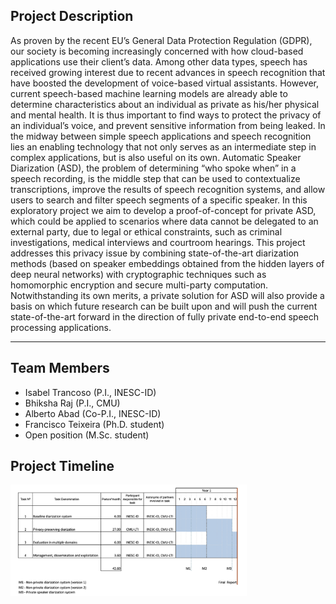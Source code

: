 
## Project Description

As proven by the recent EU’s General Data Protection Regulation (GDPR), our society is becoming increasingly concerned with how cloud-based applications use their client’s data. Among other data types, speech has received growing interest due to recent advances in speech recognition that have boosted the development of voice-based virtual assistants. However, current speech-based machine learning models are already able to determine characteristics about an individual as private as his/her physical and mental health. It is thus important to find ways to protect the privacy of an individual’s voice, and prevent sensitive information from being leaked. In the midway between simple speech applications and speech recognition lies an enabling technology that not only serves as an intermediate step in complex applications, but is also useful on its own. Automatic Speaker Diarization (ASD), the problem of determining “who spoke when” in a speech recording, is the middle step that can be used to contextualize transcriptions, improve the results of speech recognition systems, and allow users to search and filter speech segments of a specific speaker.
In this exploratory project we aim to develop a proof-of-concept for private ASD, which could be applied to scenarios where data cannot be delegated to an external party, due to legal or ethical constraints, such as criminal investigations, medical interviews and courtroom hearings. This project addresses this privacy issue by combining state-of-the-art diarization methods (based on speaker embeddings obtained from the hidden layers of deep neural networks) with cryptographic techniques such as homomorphic encryption and secure multi-party computation. Notwithstanding its own merits, a private solution for ASD will also provide a basis on which future research can be built upon and will push the current state-of-the-art forward in the direction of fully private end-to-end speech processing applications.

---

## Team Members

* Isabel Trancoso (P.I., INESC-ID)
* Bhiksha Raj (P.I., CMU)
* Alberto Abad (Co-P.I., INESC-ID)
* Francisco Teixeira (Ph.D. student)
* Open position (M.Sc. student)

## Project Timeline

<img id="Project Timeline" src="/assets/privadia_timeline.png" width="75%" height="75%">
